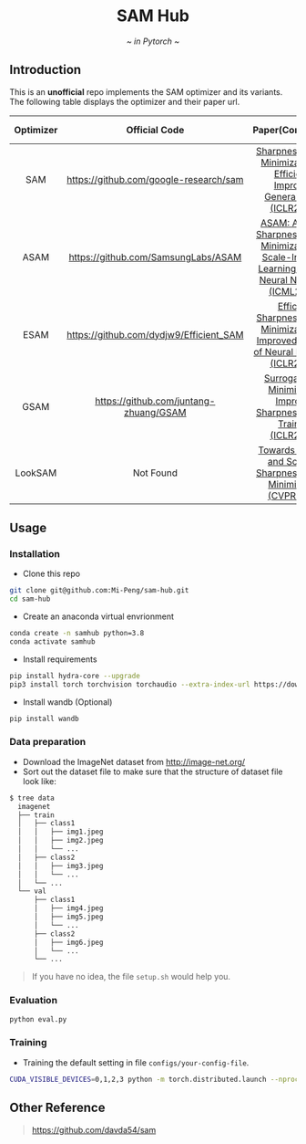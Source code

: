 <h1 align="center"><b> SAM Hub</b></h1>
<p align="center">
  <i>~ in Pytorch ~</i>
</p> 

## Introduction
This is an **unofficial** repo implements the SAM optimizer and its variants. The following table displays the optimizer and their paper url.

| Optimizer | Official Code | Paper(Conference) | This repo |
| :-------: | :-----------: | :---: | :-------: |
| SAM | https://github.com/google-research/sam | [Sharpness-Aware Minimization for Efficiently Improving Generalization (ICLR2021)](https://arxiv.org/abs/2010.01412) | ... |
| ASAM | https://github.com/SamsungLabs/ASAM | [ASAM: Adaptive Sharpness-Aware Minimization for Scale-Invariant Learning of Deep Neural Networks (ICML2021)](https://arxiv.org/abs/2102.11600) | ... |
| ESAM | https://github.com/dydjw9/Efficient_SAM | [Efficient Sharpness-aware Minimization for Improved Training of Neural Networks (ICLR2022)](https://arxiv.org/abs/2110.03141) | ... |
| GSAM | https://github.com/juntang-zhuang/GSAM | [Surrogate Gap Minimization Improves Sharpness-Aware Training (ICLR2022)](https://arxiv.org/abs/2203.08065) | ... |
| LookSAM | Not Found | [Towards Efficient and Scalable Sharpness-Aware Minimization (CVPR2022)](https://arxiv.org/abs/2203.02714) | ... |

## Usage
### Installation
- Clone this repo
```bash
git clone git@github.com:Mi-Peng/sam-hub.git
cd sam-hub
```
- Create an anaconda virtual envrionment
```bash
conda create -n samhub python=3.8
conda activate samhub
```

- Install requirements
```bash
pip install hydra-core --upgrade
pip3 install torch torchvision torchaudio --extra-index-url https://download.pytorch.org/whl/cu113
```

- Install wandb (Optional)
```bash
pip install wandb
```

### Data preparation
- Download the ImageNet dataset from http://image-net.org/
- Sort out the dataset file to make sure that the structure of dataset file look like:
```bash
$ tree data
  imagenet
  ├── train
  │   ├── class1
  │   │   ├── img1.jpeg
  │   │   ├── img2.jpeg
  │   │   └── ...
  │   ├── class2
  │   │   ├── img3.jpeg
  │   │   └── ...
  │   └── ...
  └── val
      ├── class1
      │   ├── img4.jpeg
      │   ├── img5.jpeg
      │   └── ...
      ├── class2
      │   ├── img6.jpeg
      │   └── ...
      └── ...
```
> If you have no idea, the file `setup.sh` would help you.

### Evaluation
```bash
python eval.py 
```

### Training
- Training the default setting in file `configs/your-config-file`.
```bash
CUDA_VISIBLE_DEVICES=0,1,2,3 python -m torch.distributed.launch --nproc_per_node 4 --master_port 1234 --use_env main.py --config-dir configs/ --config-name [your-config-file]
```



## Other Reference
> https://github.com/davda54/sam